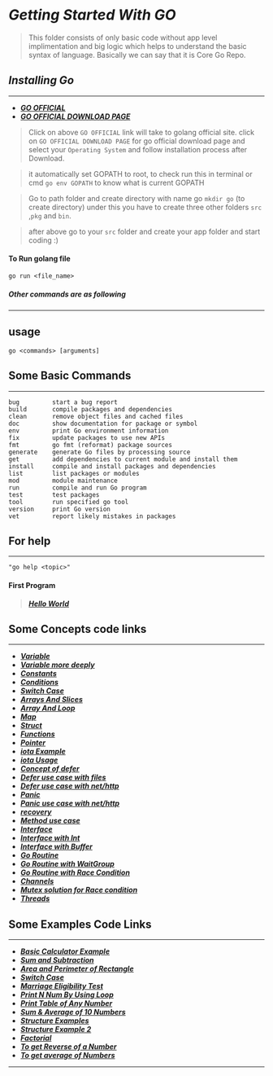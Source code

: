 # ***Getting Started With GO***

 >This folder consists of only basic code without app level implimentation and big logic
 which helps to understand the basic syntax of language. Basically we can say that it is Core Go Repo.

## ***Installing Go***
----

* ***[ GO OFFICIAL ](https://golang.org/)***
* ***[ GO OFFICIAL DOWNLOAD PAGE](https://golang.org/dl/)***

>Click on above `GO OFFICIAL` link will take to golang official site.
click on `GO OFFICIAL DOWNLOAD PAGE` for go official download page and select your `Operating System`
and follow installation process after Download.

> it automatically set GOPATH to root, to check run this in terminal or cmd `go env GOPATH`
to know what is current GOPATH

>Go to path folder and create directory with name go `mkdir go` (to create directory)
under this you have to create three other folders `src` ,`pkg` and `bin`.

> after above go to your `src` folder and create your app folder and start coding :)

#### To Run golang file

` go run <file_name> `

##### ***Other commands are as following***

------------------------------------------------------------------------------------------------------------------------------------------------------------------------------------------------------------------------------------
## usage
    go <commands> [arguments]

## Some Basic Commands
----
```
bug         start a bug report
build       compile packages and dependencies
clean       remove object files and cached files
doc         show documentation for package or symbol
env         print Go environment information
fix         update packages to use new APIs
fmt         go fmt (reformat) package sources
generate    generate Go files by processing source
get         add dependencies to current module and install them
install     compile and install packages and dependencies
list        list packages or modules
mod         module maintenance
run         compile and run Go program
test        test packages
tool        run specified go tool
version     print Go version
vet         report likely mistakes in packages

```

## For help
-------

`"go help <topic>"`

#### First Program

> ***[Hello World](https://github.com/ankurrai1/getting_started_GO/blob/master/hello.go)***

## Some Concepts code links
------

* ***[Variable](https://github.com/ankurrai1/getting_started_GO/blob/master/concepts_code/variable.go)***
* ***[Variable more deeply](https://github.com/ankurrai1/getting_started_GO/blob/master/concepts_code/advance_variable.go)***
* ***[Constants ](https://github.com/ankurrai1/getting_started_GO/blob/master/concepts_code/constants.go)***
* ***[Conditions](https://github.com/ankurrai1/getting_started_GO/blob/master/concepts_code/consditions.go)***
* ***[Switch Case](https://github.com/ankurrai1/getting_started_GO/blob/master/concepts_code/switch.go)***
* ***[Arrays And Slices](https://github.com/ankurrai1/getting_started_GO/blob/master/concepts_code/arrays.go)***
* ***[Array And Loop](https://github.com/ankurrai1/getting_started_GO/blob/master/concepts_code/loop.go)***
* ***[Map](https://github.com/ankurrai1/getting_started_GO/blob/master/concepts_code/json_like_map.go)***
* ***[Struct](https://github.com/ankurrai1/getting_started_GO/blob/master/concepts_code/struct.go)***
* ***[Functions](https://github.com/ankurrai1/getting_started_GO/blob/master/concepts_code/functions.go)***
* ***[Pointer](https://github.com/ankurrai1/getting_started_GO/blob/master/concepts_code/pointer.go)***
* ***[iota Example ](https://github.com/ankurrai1/getting_started_GO/blob/master/concepts_code/iota_example.go)***
* ***[iota Usage ](https://github.com/ankurrai1/getting_started_GO/blob/master/concepts_code/iota_usage.go)***
* ***[Concept of defer](https://github.com/ankurrai1/getting_started_GO/blob/master/concepts_code/defer.go)***
* ***[Defer use case with files](https://github.com/ankurrai1/getting_started_GO/blob/master/concepts_code/defer_with_file.go)***
* ***[Defer use case with net/http](https://github.com/ankurrai1/getting_started_GO/blob/master/concepts_code/defer_with_http.go)***
* ***[Panic](https://github.com/ankurrai1/getting_started_GO/blob/master/concepts_code/panic.go)***
* ***[Panic use case with net/http](https://github.com/ankurrai1/getting_started_GO/blob/master/concepts_code/panic_with_file.go)***
* ***[recovery](https://github.com/ankurrai1/getting_started_GO/blob/master/concepts_code/recovery.go)***
* ***[Method use case](https://github.com/ankurrai1/getting_started_GO/blob/master/concepts_code/method.go)***
* ***[Interface](https://github.com/ankurrai1/getting_started_GO/blob/master/concepts_code/interface.go)***
* ***[Interface with Int](https://github.com/ankurrai1/getting_started_GO/blob/master/concepts_code/interface_int.go)***
* ***[Interface with Buffer](https://github.com/ankurrai1/getting_started_GO/blob/master/concepts_code/interface2.go)***
* ***[Go Routine](https://github.com/ankurrai1/getting_started_GO/blob/master/concepts_code/goroutine.go)***
* ***[Go Routine with WaitGroup](https://github.com/ankurrai1/getting_started_GO/blob/master/concepts_code/wait_groups.go)***
* ***[Go Routine with Race Condition](https://github.com/ankurrai1/getting_started_GO/blob/master/concepts_code/race_problem.go)***
* ***[Channels](https://github.com/ankurrai1/getting_started_GO/blob/master/concepts_code/channel.go)***
* ***[Mutex solution for Race condition ](https://github.com/ankurrai1/getting_started_GO/blob/master/concepts_code/mutex.go)***
* ***[Threads](https://github.com/ankurrai1/getting_started_GO/blob/master/concepts_code/go_thread.go)***

## Some Examples Code Links
----

* ***[Basic Calculator Example](https://github.com/ankurrai1/getting_started_GO/blob/master/example_codes/calculater.go)***
* ***[Sum and Subtraction](https://github.com/ankurrai1/getting_started_GO/blob/master/example_codes/sum_sub.go)***
* ***[Area and Perimeter of Rectangle](https://github.com/ankurrai1/getting_started_GO/blob/master/example_codes/rect.go)***
* ***[Switch Case](https://github.com/ankurrai1/getting_started_GO/blob/master/example_codes/switch.go)***
* ***[Marriage Eligibility Test](https://github.com/ankurrai1/getting_started_GO/blob/master/example_codes/marriage_eligibility_test.go)***
* ***[Print N Num By Using Loop](https://github.com/ankurrai1/getting_started_GO/blob/master/example_codes/loop2.go)***
* ***[Print Table of Any Number ](https://github.com/ankurrai1/getting_started_GO/blob/master/example_codes/table.go)***
* ***[Sum & Average of 10 Numbers](https://github.com/ankurrai1/getting_started_GO/blob/master/example_codes/sum_average.go)***
* ***[Structure Examples](https://github.com/ankurrai1/getting_started_GO/blob/master/example_codes/structure.go)***
* ***[Structure Example 2](https://github.com/ankurrai1/getting_started_GO/blob/master/example_codes/struct2.go)***
* ***[Factorial](https://github.com/ankurrai1/getting_started_GO/blob/master/example_codes/fact.go)***
* ***[To get Reverse of a Number](https://github.com/ankurrai1/getting_started_GO/blob/master/example_codes/reverse.go)***
* ***[To get average of Numbers](https://github.com/ankurrai1/getting_started_GO/blob/master/example_codes/average.go)***
----
